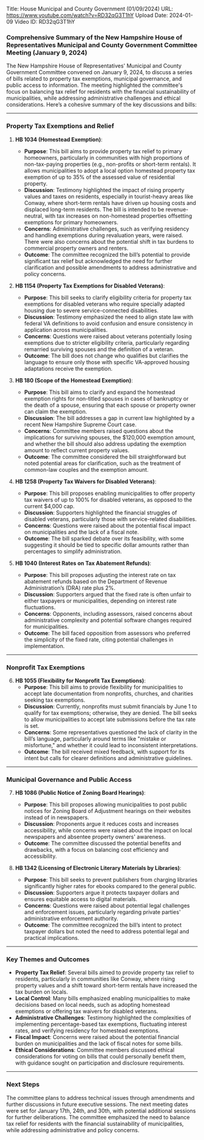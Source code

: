 Title: House Municipal and County Government (01/09/2024)
URL: https://www.youtube.com/watch?v=RD32qG3T1hY
Upload Date: 2024-01-09
Video ID: RD32qG3T1hY

### Comprehensive Summary of the New Hampshire House of Representatives Municipal and County Government Committee Meeting (January 9, 2024)

The New Hampshire House of Representatives' Municipal and County Government Committee convened on January 9, 2024, to discuss a series of bills related to property tax exemptions, municipal governance, and public access to information. The meeting highlighted the committee's focus on balancing tax relief for residents with the financial sustainability of municipalities, while addressing administrative challenges and ethical considerations. Here’s a cohesive summary of the key discussions and bills:

---

### **Property Tax Exemptions and Relief**

1. **HB 1034 (Homestead Exemption)**:
   - **Purpose**: This bill aims to provide property tax relief to primary homeowners, particularly in communities with high proportions of non-tax-paying properties (e.g., non-profits or short-term rentals). It allows municipalities to adopt a local option homestead property tax exemption of up to 35% of the assessed value of residential property.
   - **Discussion**: Testimony highlighted the impact of rising property values and taxes on residents, especially in tourist-heavy areas like Conway, where short-term rentals have driven up housing costs and displaced long-term residents. The bill is intended to be revenue-neutral, with tax increases on non-homestead properties offsetting exemptions for primary homeowners.
   - **Concerns**: Administrative challenges, such as verifying residency and handling exemptions during revaluation years, were raised. There were also concerns about the potential shift in tax burdens to commercial property owners and renters.
   - **Outcome**: The committee recognized the bill’s potential to provide significant tax relief but acknowledged the need for further clarification and possible amendments to address administrative and policy concerns.

2. **HB 1154 (Property Tax Exemptions for Disabled Veterans)**:
   - **Purpose**: This bill seeks to clarify eligibility criteria for property tax exemptions for disabled veterans who require specially adapted housing due to severe service-connected disabilities.
   - **Discussion**: Testimony emphasized the need to align state law with federal VA definitions to avoid confusion and ensure consistency in application across municipalities.
   - **Concerns**: Questions were raised about veterans potentially losing exemptions due to stricter eligibility criteria, particularly regarding remarried surviving spouses and the definition of a veteran.
   - **Outcome**: The bill does not change who qualifies but clarifies the language to ensure only those with specific VA-approved housing adaptations receive the exemption.

3. **HB 180 (Scope of the Homestead Exemption)**:
   - **Purpose**: This bill aims to clarify and expand the homestead exemption rights for non-titled spouses in cases of bankruptcy or the death of a spouse, ensuring that each spouse or property owner can claim the exemption.
   - **Discussion**: The bill addresses a gap in current law highlighted by a recent New Hampshire Supreme Court case.
   - **Concerns**: Committee members raised questions about the implications for surviving spouses, the $120,000 exemption amount, and whether the bill should also address updating the exemption amount to reflect current property values.
   - **Outcome**: The committee considered the bill straightforward but noted potential areas for clarification, such as the treatment of common-law couples and the exemption amount.

4. **HB 1258 (Property Tax Waivers for Disabled Veterans)**:
   - **Purpose**: This bill proposes enabling municipalities to offer property tax waivers of up to 100% for disabled veterans, as opposed to the current $4,000 cap.
   - **Discussion**: Supporters highlighted the financial struggles of disabled veterans, particularly those with service-related disabilities.
   - **Concerns**: Questions were raised about the potential fiscal impact on municipalities and the lack of a fiscal note.
   - **Outcome**: The bill sparked debate over its feasibility, with some suggesting it should be tied to specific dollar amounts rather than percentages to simplify administration.

5. **HB 1040 (Interest Rates on Tax Abatement Refunds)**:
   - **Purpose**: This bill proposes adjusting the interest rate on tax abatement refunds based on the Department of Revenue Administration’s (DRA) rate plus 2%.
   - **Discussion**: Supporters argued that the fixed rate is often unfair to either taxpayers or municipalities, depending on interest rate fluctuations.
   - **Concerns**: Opponents, including assessors, raised concerns about administrative complexity and potential software changes required for municipalities.
   - **Outcome**: The bill faced opposition from assessors who preferred the simplicity of the fixed rate, citing potential challenges in implementation.

---

### **Nonprofit Tax Exemptions**

6. **HB 1055 (Flexibility for Nonprofit Tax Exemptions)**:
   - **Purpose**: This bill aims to provide flexibility for municipalities to accept late documentation from nonprofits, churches, and charities seeking tax exemptions.
   - **Discussion**: Currently, nonprofits must submit financials by June 1 to qualify for tax exemptions; otherwise, they are denied. The bill seeks to allow municipalities to accept late submissions before the tax rate is set.
   - **Concerns**: Some representatives questioned the lack of clarity in the bill’s language, particularly around terms like "mistake or misfortune," and whether it could lead to inconsistent interpretations.
   - **Outcome**: The bill received mixed feedback, with support for its intent but calls for clearer definitions and administrative guidelines.

---

### **Municipal Governance and Public Access**

7. **HB 1086 (Public Notice of Zoning Board Hearings)**:
   - **Purpose**: This bill proposes allowing municipalities to post public notices for Zoning Board of Adjustment hearings on their websites instead of in newspapers.
   - **Discussion**: Proponents argue it reduces costs and increases accessibility, while concerns were raised about the impact on local newspapers and absentee property owners' awareness.
   - **Outcome**: The committee discussed the potential benefits and drawbacks, with a focus on balancing cost efficiency and accessibility.

8. **HB 1342 (Licensing of Electronic Literary Materials by Libraries)**:
   - **Purpose**: This bill seeks to prevent publishers from charging libraries significantly higher rates for ebooks compared to the general public.
   - **Discussion**: Supporters argue it protects taxpayer dollars and ensures equitable access to digital materials.
   - **Concerns**: Questions were raised about potential legal challenges and enforcement issues, particularly regarding private parties' administrative enforcement authority.
   - **Outcome**: The committee recognized the bill’s intent to protect taxpayer dollars but noted the need to address potential legal and practical implications.

---

### **Key Themes and Outcomes**

- **Property Tax Relief**: Several bills aimed to provide property tax relief to residents, particularly in communities like Conway, where rising property values and a shift toward short-term rentals have increased the tax burden on locals.
- **Local Control**: Many bills emphasized enabling municipalities to make decisions based on local needs, such as adopting homestead exemptions or offering tax waivers for disabled veterans.
- **Administrative Challenges**: Testimony highlighted the complexities of implementing percentage-based tax exemptions, fluctuating interest rates, and verifying residency for homestead exemptions.
- **Fiscal Impact**: Concerns were raised about the potential financial burden on municipalities and the lack of fiscal notes for some bills.
- **Ethical Considerations**: Committee members discussed ethical considerations for voting on bills that could personally benefit them, with guidance sought on participation and disclosure requirements.

---

### **Next Steps**

The committee plans to address technical issues through amendments and further discussions in future executive sessions. The next meeting dates were set for January 17th, 24th, and 30th, with potential additional sessions for further deliberations. The committee emphasized the need to balance tax relief for residents with the financial sustainability of municipalities, while addressing administrative and policy concerns.